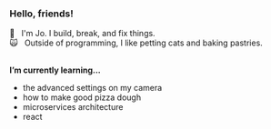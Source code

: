 ### Hello, friends!
<p>💬  &nbsp; I'm Jo. I build, break, and fix things.<br>
  🙀 &nbsp; Outside of programming, I like petting cats and baking pastries.<br>
</p>

<br>
<b>I’m currently learning... </b>
<ul>
  <li>the advanced settings on my camera</li>
  <li>how to make good pizza dough</li>
  <li>microservices architecture</li>
  <li>react</li>
</ul>


